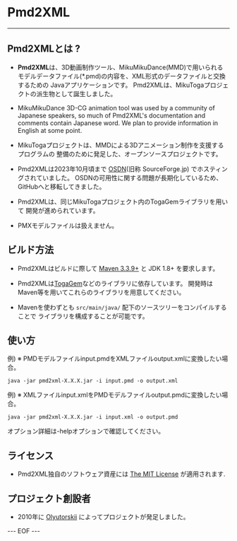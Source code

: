 # Pmd2XML #

-----------------------------------------------------------------------


## Pmd2XMLとは ? ##

* **Pmd2XML**は、3D動画制作ツール、MikuMikuDance(MMD)で用いられる
モデルデータファイル(*.pmd)の内容を、XML形式のデータファイルと交換するための
Javaアプリケーションです。
Pmd2XMLは、MikuTogaプロジェクトの派生物として誕生しました。

* MikuMikuDance 3D-CG animation tool was used by a community of Japanese speakers,
so much of Pmd2XML's documentation and comments contain Japanese word.
We plan to provide information in English at some point.

* MikuTogaプロジェクトは、MMDによる3Dアニメーション制作を支援するプログラムの
整備のために発足した、オープンソースプロジェクトです。

* Pmd2XMLは2023年10月頃まで [OSDN][OSDN](旧称 SourceForge.jp)
でホスティングされていました。
OSDNの可用性に関する問題が長期化しているため、GitHubへと移転してきました。

* Pmd2XMLは、同じMikuTogaプロジェクト内のTogaGemライブラリを用いて
開発が進められています。

* PMXモデルファイルは扱えません。


## ビルド方法 ##

* Pmd2XMLはビルドに際して [Maven 3.3.9+](https://maven.apache.org/)
と JDK 1.8+ を要求します。

* Pmd2XMLは[TogaGem][TOGAGEM]などのライブラリに依存しています。
開発時はMaven等を用いてこれらのライブラリを用意してください。

* Mavenを使わずとも `src/main/java/` 配下のソースツリーをコンパイルすることで
ライブラリを構成することが可能です。


## 使い方 ##

例) ※ PMDモデルファイルinput.pmdをXMLファイルoutput.xmlに変換したい場合。

`java -jar pmd2xml-X.X.X.jar -i input.pmd -o output.xml`

例) ※ XMLファイルinput.xmlをPMDモデルファイルoutput.pmdに変換したい場合。

`java -jar pmd2xml-X.X.X.jar -i input.xml -o output.pmd`

オプション詳細は-helpオプションで確認してください。


## ライセンス ##

* Pmd2XML独自のソフトウェア資産には [The MIT License][MIT] が適用されます.


## プロジェクト創設者 ##

* 2010年に [Olyutorskii](https://github.com/olyutorskii) によってプロジェクトが発足しました。


[OSDN]: https://ja.osdn.net
[TOGAGEM]: https://github.com/olyutorskii/TogaGem
[MIT]: https://opensource.org/licenses/MIT


--- EOF ---
